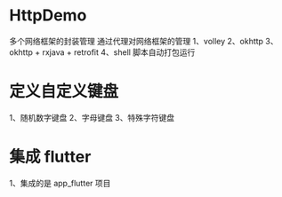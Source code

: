 # HttpDemo
多个网络框架的封装管理
通过代理对网络框架的管理
1、volley
2、okhttp
3、okhttp + rxjava + retrofit
4、shell 脚本自动打包运行

# 定义自定义键盘
1、随机数字键盘
2、字母键盘
3、特殊字符键盘

# 集成 flutter
1、集成的是 app_flutter 项目
